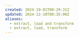 ```yaml
---
created: 2024-10-01T09:29:31Z
updated: 2024-12-10T08:35:00Z
aliases:
  - extract, load and transform
  - extract, load, transform
---
```

